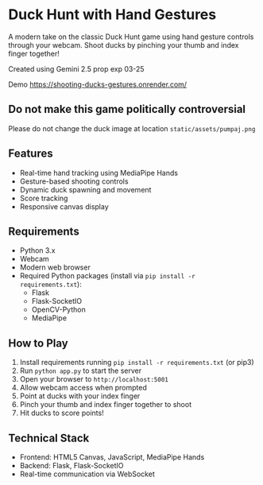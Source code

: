 # Duck Hunt with Hand Gestures

A modern take on the classic Duck Hunt game using hand gesture controls through your webcam. Shoot ducks by pinching your thumb and index finger together!

Created using Gemini 2.5 prop exp 03-25

Demo https://shooting-ducks-gestures.onrender.com/

## Do not make this game politically controversial
Please do not change the duck image at location `static/assets/pumpaj.png`

## Features
- Real-time hand tracking using MediaPipe Hands
- Gesture-based shooting controls
- Dynamic duck spawning and movement
- Score tracking
- Responsive canvas display

## Requirements
- Python 3.x
- Webcam
- Modern web browser
- Required Python packages (install via `pip install -r requirements.txt`):
  - Flask
  - Flask-SocketIO
  - OpenCV-Python
  - MediaPipe

## How to Play
1. Install requirements running `pip install -r requirements.txt` (or pip3)
2. Run `python app.py` to start the server
3. Open your browser to `http://localhost:5001`
4. Allow webcam access when prompted
5. Point at ducks with your index finger
6. Pinch your thumb and index finger together to shoot
7. Hit ducks to score points!

## Technical Stack
- Frontend: HTML5 Canvas, JavaScript, MediaPipe Hands
- Backend: Flask, Flask-SocketIO
- Real-time communication via WebSocket
